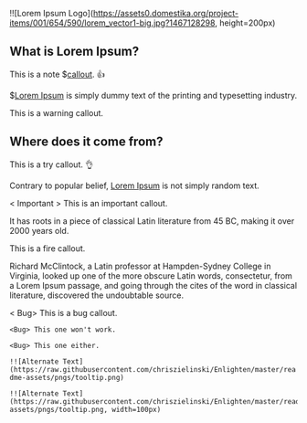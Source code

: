 !![Lorem Ipsum Logo](https://assets0.domestika.org/project-items/001/654/590/lorem_vector1-big.jpg?1467128298, height=200px)

What is Lorem Ipsum? 
--------------------

<Note> This is a note $[callout](https://en.wikipedia.org/wiki/Callout). 👍

$[Lorem Ipsum](https://www.lipsum.com) is simply dummy text of the printing and typesetting industry.

<Warning> This is a warning callout.

Where does it come from?
------------------------

<Try   > This is a try callout. 👌

Contrary to popular belief, [Lorem Ipsum](https://www.lipsum.com) is not simply random text.

<  Important   > This is an important callout.

It has roots in a piece of classical Latin literature from 45 BC, making it over 2000 years old.

 <Fire > This is a fire callout.
 
 Richard McClintock, a Latin professor at Hampden-Sydney College in Virginia, looked up one of the more obscure Latin words, consectetur, from a Lorem Ipsum passage, and going through the cites of the word in classical literature, discovered the undoubtable source.

< Bug> This is a bug callout.

`<Bug> This one won't work.`

    <Bug> This one either.


`!![Alternate Text](https://raw.githubusercontent.com/chriszielinski/Enlighten/master/readme-assets/pngs/tooltip.png)`


	!![Alternate Text](https://raw.githubusercontent.com/chriszielinski/Enlighten/master/readme-assets/pngs/tooltip.png, width=100px)
